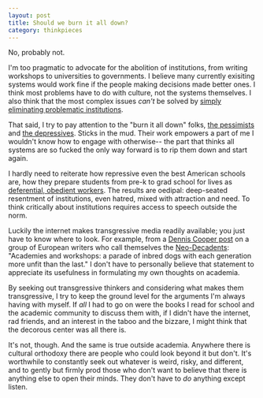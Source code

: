 ```yaml
---
layout: post
title: Should we burn it all down?
category: thinkpieces
---
```


No, probably not.

I'm too pragmatic to advocate for the abolition of institutions, from writing workshops to universities to governments. I believe many currently exisiting systems would work fine if the people making decisions made better ones. I think most problems have to do with culture, not the systems themselves. I also think that the most complex issues _can't_ be solved by [simply eliminating problematic institutions](https://www.currentaffairs.org/2018/04/complexity-and-criminal-justice). 

That said, I try to pay attention to the "burn it all down" folks, [the pessimists](https://benjaminstudebaker.com/2018/04/20/kanyes-return-to-twitter-and-liberalisms-love-affair-with-fear/#more-3871) and [the depressives](http://k-punk.org/). Sticks in the mud. Their work empowers a part of me I wouldn't know how to engage with otherwise-- the part that thinks all systems are so fucked the only way forward is to rip them down and start again.

I hardly need to reiterate how repressive even the best American schools are, how they prepare students from pre-k to grad school for lives as [deferential, obedient workers](http://www.wbur.org/artery/2017/11/07/kids-these-days-review). The results are oedipal: deep-seated resentment of institutions, even hatred, mixed with attraction and need. To think critically about institutions requires access to speech outside the norm. 

Luckily the internet makes transgressive media readily available; you just have to know where to look. For example, from a [Dennis Cooper post](https://denniscooperblog.com/the-neo-decadents-present-drowning-in-beauty-a-neo-decadence-day/) on a group of European writers who call themselves the [Neo-Decadents](http://www.snugglybooks.co.uk/special-offers/): "Academies and workshops: a parade of inbred dogs with each generation more unfit than the last." I don't have to personally believe that statement to appreciate its usefulness in formulating my own thoughts on academia.

By seeking out transgressive thinkers and considering what makes them transgressive, I try to keep the ground level for the arguments I'm always having with myself. If _all_ I had to go on were the books I read for school and the academic community to discuss them with, if I didn't have the internet, rad friends, and an interest in the taboo and the bizzare, I might think that the decorous center was all there is. 

It's not, though. And the same is true outside academia. Anywhere there is cultural orthodoxy there are people who could look beyond it but don't. It's worthwhile to constantly seek out whatever is weird, risky, and different, and to gently but firmly prod those who don't want to believe that there is anything else to open their minds. They don't have to _do_ anything except listen. 